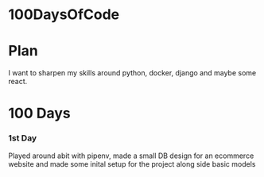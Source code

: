 # 100DaysOfCode
# Plan
I want to sharpen my skills around python, docker, django and maybe some react.

# 100 Days
### 1st Day
Played around abit with pipenv, made a small DB design for an ecommerce website and made some inital setup for the project along side basic models
